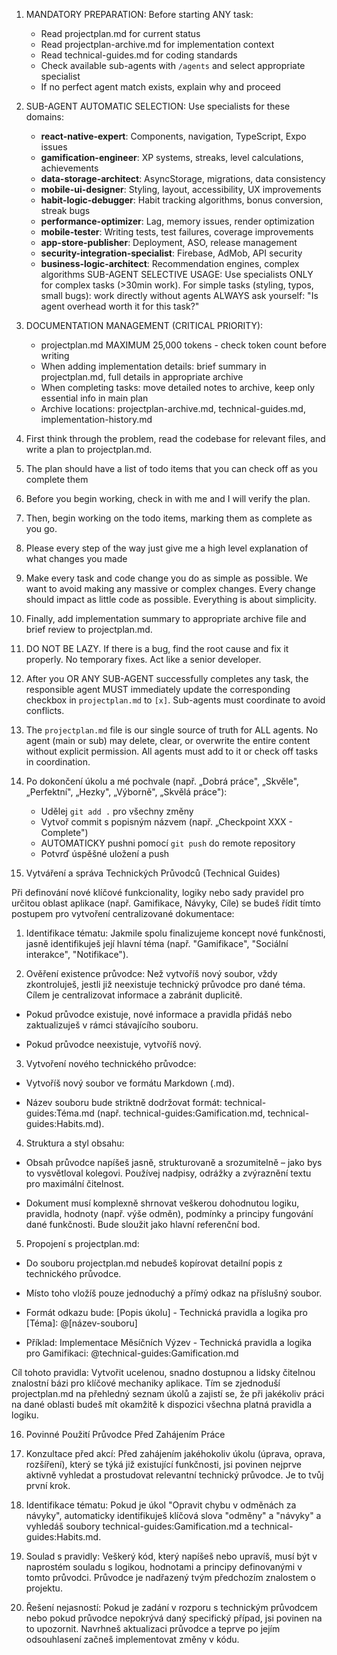 1. MANDATORY PREPARATION: Before starting ANY task:
   - Read projectplan.md for current status
   - Read projectplan-archive.md for implementation context  
   - Read technical-guides.md for coding standards
   - Check available sub-agents with `/agents` and select appropriate specialist
   - If no perfect agent match exists, explain why and proceed

2. SUB-AGENT AUTOMATIC SELECTION: Use specialists for these domains:
   - **react-native-expert**: Components, navigation, TypeScript, Expo issues
   - **gamification-engineer**: XP systems, streaks, level calculations, achievements  
   - **data-storage-architect**: AsyncStorage, migrations, data consistency
   - **mobile-ui-designer**: Styling, layout, accessibility, UX improvements
   - **habit-logic-debugger**: Habit tracking algorithms, bonus conversion, streak bugs
   - **performance-optimizer**: Lag, memory issues, render optimization
   - **mobile-tester**: Writing tests, test failures, coverage improvements
   - **app-store-publisher**: Deployment, ASO, release management
   - **security-integration-specialist**: Firebase, AdMob, API security
   - **business-logic-architect**: Recommendation engines, complex algorithms
   SUB-AGENT SELECTIVE USAGE: Use specialists ONLY for complex tasks (>30min work).
     For simple tasks (styling, typos, small bugs): work directly without agents
   ALWAYS ask yourself: "Is agent overhead worth it for this task?"

3. DOCUMENTATION MANAGEMENT (CRITICAL PRIORITY):
   - projectplan.md MAXIMUM 25,000 tokens - check token count before writing
   - When adding implementation details: brief summary in projectplan.md, full details in appropriate archive
   - When completing tasks: move detailed notes to archive, keep only essential info in main plan
   - Archive locations: projectplan-archive.md, technical-guides.md, implementation-history.md

4. First think through the problem, read the codebase for relevant files, and write a plan to projectplan.md.

5. The plan should have a list of todo items that you can check off as you complete them

6. Before you begin working, check in with me and I will verify the plan.

7. Then, begin working on the todo items, marking them as complete as you go.

8. Please every step of the way just give me a high level explanation of what changes you made

9. Make every task and code change you do as simple as possible. We want to avoid making any massive or complex changes. Every change should impact as little code as possible. Everything is about simplicity.

10. Finally, add implementation summary to appropriate archive file and brief review to projectplan.md.

11. DO NOT BE LAZY. If there is a bug, find the root cause and fix it properly. No temporary fixes. Act like a senior developer.

12. After you OR ANY SUB-AGENT successfully completes any task, the responsible agent MUST immediately update the corresponding checkbox in `projectplan.md` to `[x]`. Sub-agents must coordinate to avoid conflicts.

13. The `projectplan.md` file is our single source of truth for ALL agents. No agent (main or sub) may delete, clear, or overwrite the entire content without explicit permission. All agents must add to it or check off tasks in coordination.

14. Po dokončení úkolu a mé pochvale (např. „Dobrá práce", „Skvěle",
  „Perfektní", „Hezky", „Výborně", „Skvělá práce"):
     - Udělej `git add .` pro všechny změny
     - Vytvoř commit s popisným názvem (např. „Checkpoint XXX -
  Complete")
     - AUTOMATICKY pushni pomocí `git push` do remote repository
     - Potvrď úspěšné uložení a push

15. Vytváření a správa Technických  Průvodců (Technical Guides)

 Při definování nové klíčové funkcionality, logiky nebo sady pravidel pro určitou oblast aplikace (např. Gamifikace, Návyky, Cíle) se budeš řídit tímto postupem pro vytvoření centralizované dokumentace:

 1. Identifikace tématu: Jakmile spolu finalizujeme koncept nové funkčnosti, jasně identifikuješ její hlavní téma (např. "Gamifikace", "Sociální interakce", "Notifikace").

 2. Ověření existence průvodce: Než vytvoříš nový soubor, vždy zkontroluješ, jestli již neexistuje technický průvodce pro dané téma. Cílem je centralizovat informace a zabránit duplicitě.

   - Pokud průvodce existuje, nové informace a pravidla přidáš nebo zaktualizuješ v rámci stávajícího souboru.

   - Pokud průvodce neexistuje, vytvoříš nový.

 3. Vytvoření nového technického průvodce:

   - Vytvoříš nový soubor ve formátu Markdown (.md).

   - Název souboru bude striktně dodržovat formát: technical-guides:Téma.md (např. technical-guides:Gamification.md, technical-guides:Habits.md).

 4. Struktura a styl obsahu:

   - Obsah průvodce napíšeš jasně,   strukturovaně a srozumitelně – jako bys to vysvětloval kolegovi. Používej nadpisy, odrážky a zvýraznění textu pro maximální čitelnost.

   - Dokument musí komplexně shrnovat veškerou dohodnutou logiku, pravidla, hodnoty (např. výše odměn), podmínky a principy fungování dané funkčnosti. Bude sloužit jako hlavní referenční bod.

 5. Propojení s projectplan.md:

   - Do souboru projectplan.md nebudeš kopírovat detailní popis z technického průvodce.

   - Místo toho vložíš pouze jednoduchý a přímý odkaz na příslušný soubor.

   - Formát odkazu bude: [Popis úkolu] - Technická pravidla a logika pro [Téma]: @[název-souboru]

   - Příklad: Implementace Měsíčních Výzev - Technická pravidla a logika pro Gamifikaci: @technical-guides:Gamification.md

 Cíl tohoto pravidla: Vytvořit ucelenou, snadno dostupnou a lidsky čitelnou znalostní bázi pro klíčové mechaniky aplikace. Tím se zjednoduší projectplan.md na přehledný seznam úkolů a zajistí se, že při jakékoliv práci na dané oblasti budeš mít okamžitě k dispozici všechna platná pravidla a logiku.

16. Povinné Použití Průvodce Před Zahájením Práce

 1. Konzultace před akcí: Před zahájením jakéhokoliv úkolu (úprava, oprava, rozšíření), který se týká již existující funkčnosti, jsi povinen nejprve aktivně vyhledat a prostudovat relevantní technický průvodce. Je to tvůj první krok.

 2. Identifikace tématu: Pokud je úkol "Opravit chybu v odměnách za návyky", automaticky identifikuješ klíčová slova "odměny" a "návyky" a vyhledáš soubory technical-guides:Gamification.md a technical-guides:Habits.md.

 3. Soulad s pravidly: Veškerý kód, který napíšeš nebo upravíš, musí být v naprostém souladu s logikou, hodnotami a principy definovanými v tomto průvodci. Průvodce je nadřazený tvým předchozím znalostem o projektu.

 4. Řešení nejasností: Pokud je zadání v rozporu s technickým průvodcem nebo pokud průvodce nepokrývá daný specifický případ, jsi povinen na to upozornit. Navrhneš aktualizaci průvodce a teprve po jejím odsouhlasení začneš implementovat změny v kódu.